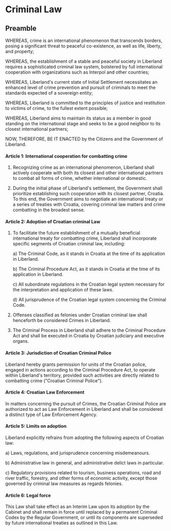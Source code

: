 # Criminal Law

## Preamble

WHEREAS, crime is an international phenomenon that transcends borders, posing a significant threat to peaceful co-existence, as well as life, liberty, and property;

WHEREAS, the establishment of a stable and peaceful society in Liberland requires a sophisticated criminal law system, bolstered by full international cooperation with organizations such as Interpol and other countries;

WHEREAS, Liberland's current state of Initial Settlement necessitates an enhanced level of crime prevention and pursuit of criminals to meet the standards expected of a sovereign entity;

WHEREAS, Liberland is committed to the principles of justice and restitution to victims of crime, to the fullest extent possible;

WHEREAS, Liberland aims to maintain its status as a member in good standing on the international stage and seeks to be a good neighbor to its closest international partners;

NOW, THEREFORE, BE IT ENACTED by the Citizens and the Government of Liberland.

#### Article 1: International cooperation for combatting crime

1. Recognizing crime as an international phenomenon, Liberland shall actively cooperate with both its closest and other international partners to combat all forms of crime, whether international or domestic.
  
2. During the initial phase of Liberland's settlement, the Government shall prioritize establishing such cooperation with its closest partner, Croatia. To this end, the Government aims to negotiate an international treaty or a series of treaties with Croatia, covering criminal law matters and crime combatting in the broadest sense.

#### Article 2: Adoption of Croatian criminal Law

1. To facilitate the future establishment of a mutually beneficial international treaty for combatting crime, Liberland shall incorporate specific segments of Croatian criminal law, including:

   a) The Criminal Code, as it stands in Croatia at the time of its application in Liberland.
  
   b) The Criminal Procedure Act, as it stands in Croatia at the time of its application in Liberland.
  
   c) All subordinate regulations in the Croatian legal system necessary for the interpretation and application of these laws.
  
   d) All jurisprudence of the Croatian legal system concerning the Criminal Code.

2. Offenses classified as felonies under Croatian criminal law shall henceforth be considered Crimes in Liberland.

3. The Criminal Process in Liberland shall adhere to the Criminal Procedure Act and shall be executed in Croatia by Croatian judiciary and executive organs.

#### Article 3: Jurisdiction of Croatian Criminal Police

Liberland hereby grants permission for units of the Croatian police, engaged in actions according to the Criminal Procedure Act, to operate within Liberland's territory, provided such activities are directly related to combatting crime ("Croatian Criminal Police").

#### Article 4: Croatian Law Enforcement

In matters concerning the pursuit of Crimes, the Croatian Criminal Police are authorized to act as Law Enforcement in Liberland and shall be considered a distinct type of Law Enforcement Agency.

#### Article 5: Limits on adoption

Liberland explicitly refrains from adopting the following aspects of Croatian law:

  a) Laws, regulations, and jurisprudence concerning misdemeanours.
  
  b) Administrative law in general, and administrative delict laws in particular.
  
  c) Regulatory provisions related to tourism, business operations, road and river traffic, forestry, and other forms of economic activity, except those governed by criminal law measures as regards felonies.

#### Article 6: Legal force

This Law shall take effect as an Interim Law upon its adoption by the Cabinet and shall remain in force until replaced by a permanent Criminal Codex by the Regular Government, or until its components are superseded by future international treaties as outlined in this Law.
